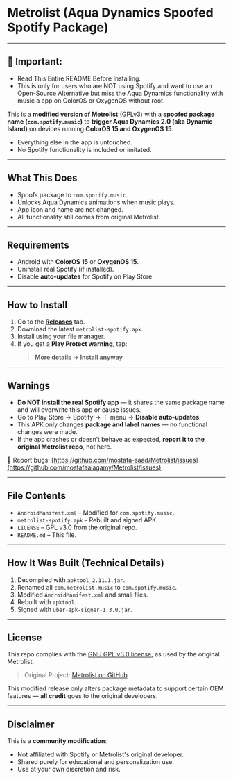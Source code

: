 # Metrolist (Aqua Dynamics Spoofed Spotify Package)
---


## 🚨 Important:
- Read This Entire README Before Installing.
- This is only for users who are NOT using Spotify and want to use an Open-Source Alternative but miss the Aqua Dynamics functionality with music a app on ColorOS or OxygenOS without root. 



This is a **modified version of Metrolist** (GPLv3) with a **spoofed package name (`com.spotify.music`)** to **trigger Aqua Dynamics 2.0 (aka Dynamic Island)** on devices running **ColorOS 15 and OxygenOS 15**.

- Everything else in the app is untouched.  
- No Spotify functionality is included or imitated.

---

## What This Does

- Spoofs package to `com.spotify.music`.
- Unlocks Aqua Dynamics animations when music plays.
- App icon and name are not changed.
- All functionality still comes from original Metrolist.

---

##  Requirements

- Android with **ColorOS 15** or **OxygenOS 15**.
- Uninstall real Spotify (if installed).
- Disable **auto-updates** for Spotify on Play Store.

---

## How to Install

1. Go to the **[Releases](https://github.com/KarthikeyaSarvan/metrolist-dynamic-island/releases)** tab.
2. Download the latest `metrolist-spotify.apk`.
3. Install using your file manager.
4. If you get a **Play Protect warning**, tap:
   > **More details → Install anyway**

---

## Warnings

- **Do NOT install the real Spotify app** — it shares the same package name and will overwrite this app or cause issues.
- Go to Play Store → Spotify → ⋮ menu → **Disable auto-updates**.
- This APK only changes **package and label names** — no functional changes were made.
- If the app crashes or doesn’t behave as expected, **report it to the original Metrolist repo**, not here.

🔗 Report bugs: [https://github.com/mostafa-saad/Metrolist/issues](https://github.com/mostafaalagamy/Metrolist/issues).

---

## File Contents

- `AndroidManifest.xml` – Modified for `com.spotify.music`.
- `metrolist-spotify.apk` – Rebuilt and signed APK.
- `LICENSE` – GPL v3.0 from the original repo.
- `README.md` – This file.

---

## How It Was Built (Technical Details)

1. Decompiled with `apktool_2.11.1.jar`.
2. Renamed all `com.metrolist.music` to `com.spotify.music`.
3. Modified `AndroidManifest.xml` and smali files.
4. Rebuilt with `apktool`.
5. Signed with `uber-apk-signer-1.3.0.jar`.

---

## License

This repo complies with the [GNU GPL v3.0 license](https://www.gnu.org/licenses/gpl-3.0.html), as used by the original Metrolist:

> Original Project: [Metrolist on GitHub](https://github.com/mostafaalagamy/Metrolist)

This modified release only alters package metadata to support certain OEM features — **all credit** goes to the original developers.

---

## Disclaimer

This is a **community modification**:
- Not affiliated with Spotify or Metrolist's original developer.
- Shared purely for educational and personalization use.
- Use at your own discretion and risk.
